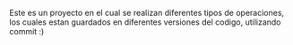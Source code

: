 Este es un proyecto en el cual se realizan diferentes tipos de operaciones, los cuales estan guardados en diferentes versiones del codigo, utilizando commit :)
